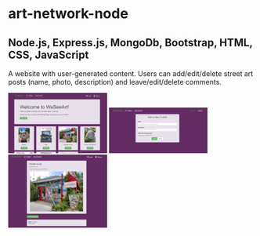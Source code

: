 # art-network-node
## Node.js, Express.js, MongoDb, Bootstrap, HTML, CSS, JavaScript

A website with user-generated content.
Users can add/edit/delete street art posts  (name, photo, description) and leave/edit/delete comments.

<img src="Gallery1.PNG" width="40%">
<img src="Gallery3.PNG" width="40%">
<img src="Gallerry2.PNG" width="40%">
